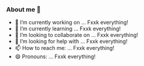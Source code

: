### About me 👋

- 🔭 I’m currently working on ... Fxxk everything!
- 🌱 I’m currently learning ... Fxxk everything!
- 👯 I’m looking to collaborate on ... Fxxk everything!
- 🤔 I’m looking for help with ... Fxxk everything!
- 📫 How to reach me: ... Fxxk everything!
- 😄 Pronouns: ... Fxxk everything!
